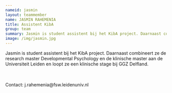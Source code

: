 ```yaml
---
nameid: jasmin
layout: teammember
name: JASMIN RAHEMENIA
title: Assistent KibA
group: team
summary: Jasmin is student assistent bij het KibA project. Daarnaast combineert ze de research master Developmental Psychology en de klinische master aan de Universiteit Leiden en loopt ze een klinische stage bij GGZ Delfland. 
image: /img/jasmin.jpg
---
```


Jasmin is student assistent bij het KibA project. Daarnaast combineert ze de research master Developmental Psychology en de klinische master aan de Universiteit Leiden en loopt ze een klinische stage bij GGZ Delfland.

<br>
<br>
Contact: j.rahemenia@fsw.leidenuniv.nl
